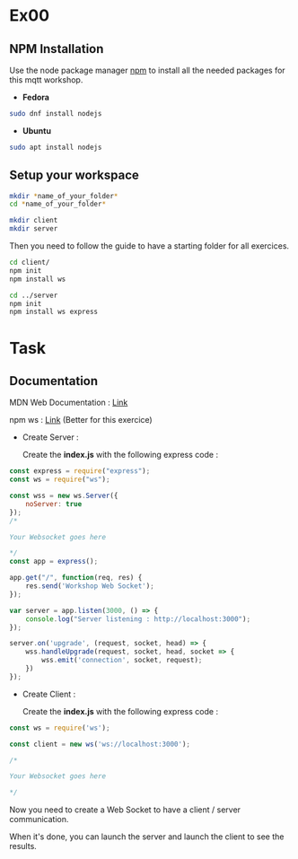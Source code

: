 # Ex00

## NPM Installation

Use the node package manager [npm](https://www.npmjs.com/) to install all the needed packages for this mqtt workshop.

- **Fedora**
```bash
sudo dnf install nodejs
```
- **Ubuntu**
```bash
sudo apt install nodejs
```

## Setup your workspace

```bash
mkdir *name_of_your_folder*
cd *name_of_your_folder*

mkdir client
mkdir server
```
Then you need to follow the guide to have a starting folder for all exercices.

```bash
cd client/
npm init
npm install ws

cd ../server
npm init
npm install ws express
```

# Task

## Documentation

MDN Web Documentation : [Link](https://developer.mozilla.org/fr/docs/Web/API/WebSockets_API/Writing_WebSocket_client_applications)

npm ws : [Link](https://www.npmjs.com/package/ws) (Better for this exercice)


- Create Server :

    Create the **index.js** with the following express code :

```javascript
const express = require("express");
const ws = require("ws");

const wss = new ws.Server({
    noServer: true
});
/*

Your Websocket goes here

*/
const app = express();

app.get("/", function(req, res) {
    res.send('Workshop Web Socket');
});

var server = app.listen(3000, () => {
    console.log("Server listening : http://localhost:3000");
});

server.on('upgrade', (request, socket, head) => {
    wss.handleUpgrade(request, socket, head, socket => {
        wss.emit('connection', socket, request);
    })
});
```

- Create Client :

    Create the **index.js** with the following express code :


```javascript
const ws = require('ws');

const client = new ws('ws://localhost:3000');

/*

Your Websocket goes here

*/
```

Now you need to create a Web Socket to have a client / server communication.

When it's done, you can launch the server and launch the client to see the results.
